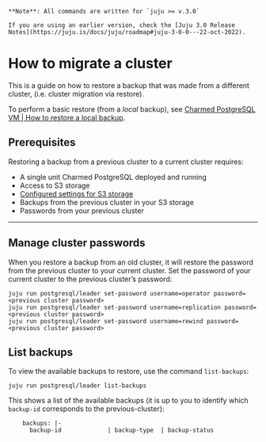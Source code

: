 ```{note}
**Note**: All commands are written for `juju >= v.3.0`

If you are using an earlier version, check the [Juju 3.0 Release Notes](https://juju.is/docs/juju/roadmap#juju-3-0-0---22-oct-2022).
```

# How to migrate a cluster

This is a guide on how to restore a backup that was made from a different cluster, (i.e. cluster migration via restore). 

To perform a basic restore (from a *local* backup), see [Charmed PostgreSQL VM | How to restore a local backup](/how-to-guides/back-up-and-restore/restore-a-backup).

## Prerequisites
Restoring a backup from a previous cluster to a current cluster requires:
- A single unit Charmed PostgreSQL deployed and running
- Access to S3 storage
- [Configured settings for S3 storage](/how-to-guides/back-up-and-restore/configure-s3-aws)
- Backups from the previous cluster in your S3 storage
- Passwords from your previous cluster

---

## Manage cluster passwords
When you restore a backup from an old cluster, it will restore the password from the previous cluster to your current cluster. Set the password of your current cluster to the previous cluster’s password:
```text
juju run postgresql/leader set-password username=operator password=<previous cluster password> 
juju run postgresql/leader set-password username=replication password=<previous cluster password> 
juju run postgresql/leader set-password username=rewind password=<previous cluster password> 
```
## List backups
To view the available backups to restore, use the command `list-backups`:
```text
juju run postgresql/leader list-backups 
```
This shows a list of the available backups (it is up to you to identify which `backup-id` corresponds to the previous-cluster):
```text
    backups: |-
      backup-id             | backup-type  | backup-status
